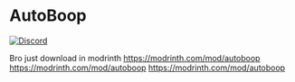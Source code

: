 # AutoBoop
[![Discord](https://img.shields.io/discord/825407338755653642?styke=flat)](https://discord.gg/e6ucEK2)

Bro just download in modrinth
https://modrinth.com/mod/autoboop
https://modrinth.com/mod/autoboop
https://modrinth.com/mod/autoboop
